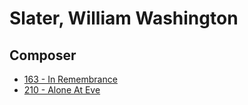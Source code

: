 # Slater, William Washington

## Composer

- [163 - In Remembrance](/hymns/163.md)
- [210 - Alone At Eve](/hymns/210.md)

